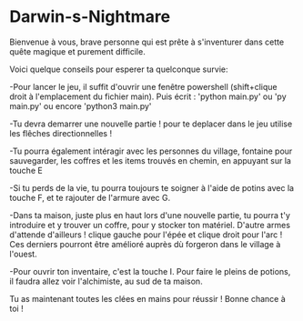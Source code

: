 # Darwin-s-Nightmare
Bienvenue à vous, brave personne qui est prête à s'inventurer dans cette quête magique et purement difficile.

Voici quelque conseils pour esperer ta quelconque survie:

-Pour lancer le jeu, il suffit d'ouvrir une fenêtre powershell (shift+clique droit à l'emplacement du fichier main).
   Puis écrit : 'python main.py' ou 'py main.py' ou encore 'python3 main.py'
    
-Tu devra demarrer une nouvelle partie ! pour te deplacer dans le jeu utilise les flêches directionnelles !
  
-Tu pourra également intéragir avec les personnes du village, fontaine pour sauvegarder, les coffres et les items trouvés en chemin,
   en appuyant sur la touche E
   
-Si tu perds de la vie, tu pourra toujours te soigner à l'aide de potins avec la touche F, et te rajouter de l'armure avec G.
  
-Dans ta maison, juste plus en haut lors d'une nouvelle partie, tu pourra t'y introduire et y trouver un coffre, pour y stocker 
   ton matériel. D'autre armes d'attende d'ailleurs ! clique gauche pour l'épée et clique droit pour l'arc ! Ces derniers pourront
   être amélioré auprès dù forgeron dans le village à l'ouest.
   
-Pour ouvrir ton inventaire, c'est la touche I. Pour faire le pleins de potions, il faudra allez voir l'alchimiste, au sud 
   de ta maison.
 
 
Tu as maintenant toutes les clées en mains pour réussir ! Bonne chance à toi !
   
   

